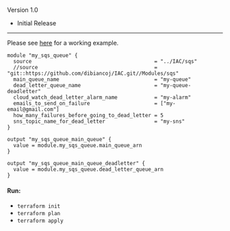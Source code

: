 Version 1.0
 - Initial Release

***
 
 Please see [here](https://github.com/dibiancoj/IAC/tree/main/ModuleTester/Sqs) for a working example.

```
module "my_sqs_queue" {
  source                                        = "../IAC/sqs"
  //source                                      = "git::https://github.com/dibiancoj/IAC.git//Modules/sqs"
  main_queue_name                               = "my-queue"
  dead_letter_queue_name                        = "my-queue-deadletter"
  cloud_watch_dead_letter_alarm_name            = "my-alarm"
  emails_to_send_on_failure                     = ["my-email@gmail.com"]
  how_many_failures_before_going_to_dead_letter = 5
  sns_topic_name_for_dead_letter                = "my-sns"
}

output "my_sqs_queue_main_queue" {
  value = module.my_sqs_queue.main_queue_arn
}

output "my_sqs_queue_main_queue_deadletter" {
  value = module.my_sqs_queue.dead_letter_queue_arn
}
```

#### Run:
- ```terraform init```
- ```terraform plan```
- ```terraform apply```
